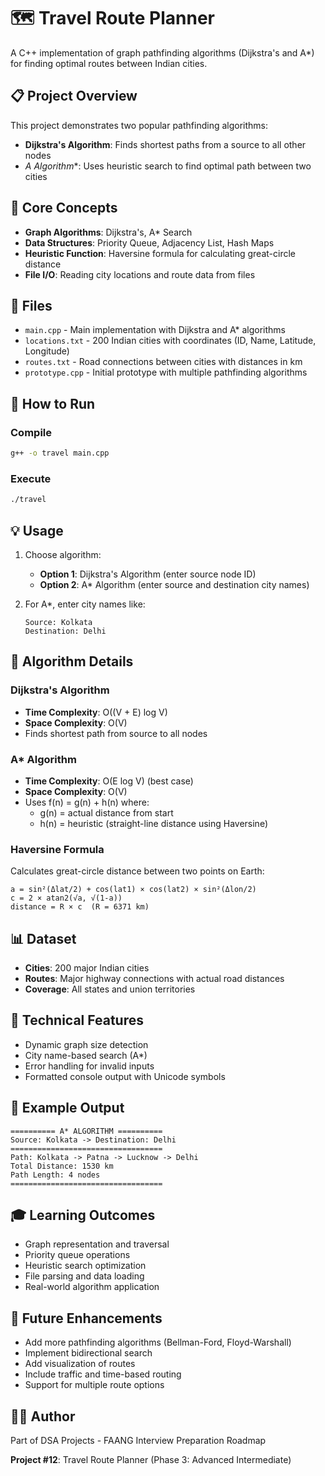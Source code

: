 # 🗺️ Travel Route Planner

A C++ implementation of graph pathfinding algorithms (Dijkstra's and A*) for finding optimal routes between Indian cities.

## 📋 Project Overview

This project demonstrates two popular pathfinding algorithms:
- **Dijkstra's Algorithm**: Finds shortest paths from a source to all other nodes
- **A* Algorithm**: Uses heuristic search to find optimal path between two cities

## 🎯 Core Concepts

- **Graph Algorithms**: Dijkstra's, A* Search
- **Data Structures**: Priority Queue, Adjacency List, Hash Maps
- **Heuristic Function**: Haversine formula for calculating great-circle distance
- **File I/O**: Reading city locations and route data from files

## 📁 Files

- `main.cpp` - Main implementation with Dijkstra and A* algorithms
- `locations.txt` - 200 Indian cities with coordinates (ID, Name, Latitude, Longitude)
- `routes.txt` - Road connections between cities with distances in km
- `prototype.cpp` - Initial prototype with multiple pathfinding algorithms

## 🚀 How to Run

### Compile
```bash
g++ -o travel main.cpp
```

### Execute
```bash
./travel
```

## 💡 Usage

1. Choose algorithm:
   - **Option 1**: Dijkstra's Algorithm (enter source node ID)
   - **Option 2**: A* Algorithm (enter source and destination city names)

2. For A*, enter city names like:
   ```
   Source: Kolkata
   Destination: Delhi
   ```

## 🧮 Algorithm Details

### Dijkstra's Algorithm
- **Time Complexity**: O((V + E) log V)
- **Space Complexity**: O(V)
- Finds shortest path from source to all nodes

### A* Algorithm
- **Time Complexity**: O(E log V) (best case)
- **Space Complexity**: O(V)
- Uses f(n) = g(n) + h(n) where:
  - g(n) = actual distance from start
  - h(n) = heuristic (straight-line distance using Haversine)

### Haversine Formula
Calculates great-circle distance between two points on Earth:
```
a = sin²(Δlat/2) + cos(lat1) × cos(lat2) × sin²(Δlon/2)
c = 2 × atan2(√a, √(1-a))
distance = R × c  (R = 6371 km)
```

## 📊 Dataset

- **Cities**: 200 major Indian cities
- **Routes**: Major highway connections with actual road distances
- **Coverage**: All states and union territories

## 🔧 Technical Features

- Dynamic graph size detection
- City name-based search (A*)
- Error handling for invalid inputs
- Formatted console output with Unicode symbols

## 📝 Example Output

```
========== A* ALGORITHM ==========
Source: Kolkata -> Destination: Delhi
==================================
Path: Kolkata -> Patna -> Lucknow -> Delhi
Total Distance: 1530 km
Path Length: 4 nodes
==================================
```

## 🎓 Learning Outcomes

- Graph representation and traversal
- Priority queue operations
- Heuristic search optimization
- File parsing and data loading
- Real-world algorithm application

## 📌 Future Enhancements

- Add more pathfinding algorithms (Bellman-Ford, Floyd-Warshall)
- Implement bidirectional search
- Add visualization of routes
- Include traffic and time-based routing
- Support for multiple route options

## 👨‍💻 Author

Part of DSA Projects - FAANG Interview Preparation Roadmap

**Project #12**: Travel Route Planner (Phase 3: Advanced Intermediate)
